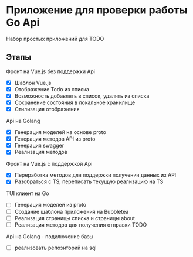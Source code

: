 # Приложение для проверки работы Go Api

Набор простых приложений для TODO

## Этапы

Фронт на Vue.js без поддержки Api

- [x] Шаблон Vue.js
- [x] Отображение Todo из списка
- [x] Возможность добавлять в список, удалять из списка
- [x] Сохранение состояния в локальное хранилище
- [x] Стилизация отображения

Api на Golang

- [x] Генерация моделей на основе proto
- [x] Генерация методов API из proto
- [x] Генерация swagger
- [x] Реализация методов

Фронт на Vue.js с поддержкой Api
- [x] Переработка методов для поддержки получения данных из API
- [x] Разобраться с TS, переписать текущую реализацию на TS

TUI клиент на Go
- [ ] Генерация моделей из proto
- [ ] Создание шаблона приложения на Bubbletea
- [ ] Реализация страницы списка и страницы about
- [ ] Реализация методов для получения отправки TODO

Api на Golang - подключение базы
- [ ] реализовать репозиторий на sql